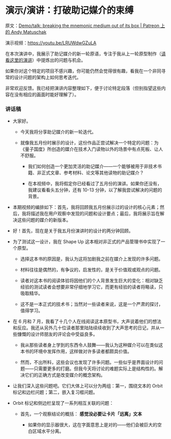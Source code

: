# 演示/演讲：打破助记媒介的束缚

原文：[Demo/talk: breaking the mnemonic medium out of its box | Patreon 上的 Andy Matuschak](https://www.patreon.com/posts/demo-talk-medium-71081197)

演示视频：https://youtu.be/LRUWdwGZuLA

在本次演讲中，我展示了助记媒介的新一轮原语，专注于我从上一轮原型制作（[请看这里的演讲](https://www.patreon.com/posts/66348634)）中提炼出的问题与机会。

如果你对这个特定的项目不感兴趣，你可能仍然会觉得很有趣，看我在一个非同寻常的设计问题的架构上如何思考迭代。

非常欢迎反馈。我已经把演讲内容整理如下，便于讨论特定段落（但别指望这些内容在没有相应的画面时能好理解了）。

### 讲话稿

- 大家好。

  - 今天我将分享助记媒介的新一轮迭代。

  - 就像我五月份时展示的设计，这份作品正尝试解决一个特定的问题：为《量子国度》所创造的媒介在技术入门读物以外的场景中有点死板、让人不舒服。

    - 我们如何创造一个更加灵活的助记媒介——一个能够被用于非技术书籍、非正式文章、参考材料、论文等其他读物的助记媒介？

    - 在本视频中，我将假定你已经看过了五月份的演讲。如果你还没有，我建议看看头五分钟，还有 10-13 分钟，以了解我尝试解决的问题的背景。

- 本期视频的编排如下：首先，我将回顾我五月份展示过的设计的核心元素；然后，我将描述我在用户观察中发现的问题和设计要点；最后，我将展示旨在解决这些问题的媒介的新版本。

- 好！首先，现在是关于我五月份演讲时的设计的两分钟回顾。

- 为了测试这一设计，我在 Shape Up 这本相对非正式的产品管理书中实现了一个原型。

  - 选择这本书的原因是，我认为这将加剧我之前在媒介上发现的许多问题。

  - 材料往往是偶然的，有争议的，启发性的，是关于价值观或观点的问题。

  - 读者对这本书的阅读体验将因他们的个人背景发生巨大的变化：相对缺乏经验的测试读者会想要非常仔细地学习它，而更有经验的读者将略读，只吸取精华。

  - 这不是一本正式的技术书；当然对一些读者来说，这是一个严肃的探讨，值得学习。

- 在 6 月和 7 月，我看了十几个人在线阅读这本原型书，大声说着他们的想法和反应。我还从另外几十位读者那里陆陆续续收到了大声思考的日记，并从一些慷慨的设计师朋友的评论会中受益良多。

  - 我从那些读者身上学到的东西令人鼓舞——我认为这种媒介可以在类似这本书的环境中发挥作用，这样做对许多读者都颇具价值。

  - 然而，不出所料，这些会议也发现了许多问题。一些似乎是界面设计的问题——只需要更多的打磨。但我今天将讨论的难题实际上是结构性的。解决它们的正确方式是改变媒介的概念架构。

- 让我们深入这些问题吧。它们大体上可以分为两组：第一，围绕文本的 Orbit 标记和边栏问题；第二，嵌入复习框问题。

- Orbit 标记和侧边栏呈现了一系列相互关联的问题：

  - 首先，一个观察结论的概括： **感觉没必要让卡片「远离」文本** 

    - 如果你的显示器很大，这在字面意思上是对的——他们会被巨大的空白区域水平分离。